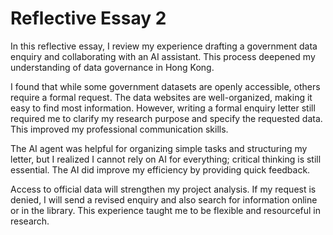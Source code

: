 # Reflective Essay 2

In this reflective essay, I review my experience drafting a government data enquiry and collaborating with an AI assistant. This process deepened my understanding of data governance in Hong Kong.

I found that while some government datasets are openly accessible, others require a formal request. The data websites are well-organized, making it easy to find most information. However, writing a formal enquiry letter still required me to clarify my research purpose and specify the requested data. This improved my professional communication skills.

The AI agent was helpful for organizing simple tasks and structuring my letter, but I realized I cannot rely on AI for everything; critical thinking is still essential. The AI did improve my efficiency by providing quick feedback.

Access to official data will strengthen my project analysis. If my request is denied, I will send a revised enquiry and also search for information online or in the library. This experience taught me to be flexible and resourceful in research.

